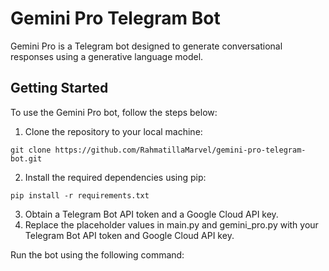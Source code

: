 # Gemini Pro Telegram Bot
Gemini Pro is a Telegram bot designed to generate conversational responses using a generative language model.
## Getting Started
To use the Gemini Pro bot, follow the steps below:
1. Clone the repository to your local machine:
```
git clone https://github.com/RahmatillaMarvel/gemini-pro-telegram-bot.git
```
2. Install the required dependencies using pip:

```pip install -r requirements.txt```

3. Obtain a Telegram Bot API token and a Google Cloud API key.
4. Replace the placeholder values in main.py and gemini_pro.py with your Telegram Bot API token and Google Cloud API key.

Run the bot using the following command:
